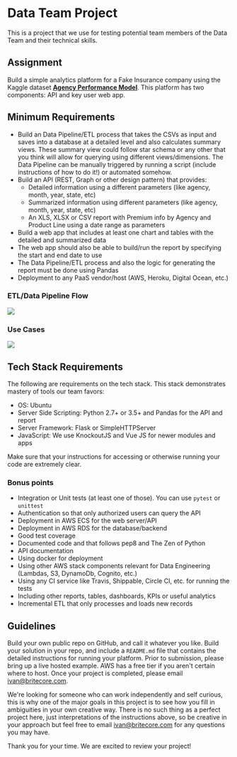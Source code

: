 Data Team Project
================================

This is a project that we use for testing potential team members of the Data Team and their technical skills.

## Assignment

Build a simple analytics platform for a Fake Insurance company using the Kaggle dataset **[Agency Performance Model](https://www.kaggle.com/moneystore/agencyperformance)**. This platform has two components: API and key user web app.

## Minimum Requirements

- Build an Data Pipeline/ETL process that takes the CSVs as input and saves into a database at a detailed level and also calculates summary views. These summary view could follow star schema or any other that you think will allow for querying using different views/dimensions. The Data Pipeline can be manually triggered by running a script (include instructions of how to do it!) or automated somehow.
- Build an API (REST, Graph or other design pattern) that provides:
  - Detailed information using a different parameters (like agency, month, year, state, etc)
  - Summarized information using different parameters (like agency, month, year, state, etc)
  - An XLS, XLSX or CSV report with Premium info by Agency and Product Line using a date range as parameters
- Build a web app that includes at least one chart and tables with the detailed and summarized data
- The web app should also be able to build/run the report by specifying the start and end date to use
- The Data Pipeline/ETL process and also the logic for generating the report must be done using Pandas
- Deployment to any PaaS vendor/host (AWS, Heroku, Digital Ocean, etc.)

### ETL/Data Pipeline Flow

![](https://raw.githubusercontent.com/IntuitiveWebSolutions/DataTeamProject/master/data_pipeline.png)

### Use Cases

![](https://raw.githubusercontent.com/IntuitiveWebSolutions/DataTeamProject/master/use_cases.png)

## Tech Stack Requirements

The following are requirements on the tech stack. This stack demonstrates mastery of tools our team favors:

- OS: Ubuntu
- Server Side Scripting: Python 2.7+ or 3.5+ and Pandas for the API and report
- Server Framework: Flask or SimpleHTTPServer
- JavaScript: We use KnockoutJS and Vue JS for newer modules and apps

Make sure that your instructions for accessing or otherwise running your code are extremely clear.

### Bonus points

- Integration or Unit tests (at least one of those). You can use `pytest` or `unittest`
- Authentication so that only authorized users can query the API
- Deployment in AWS ECS for the web server/API
- Deployment in AWS RDS for the database/backend
- Good test coverage
- Documented code and that follows pep8 and The Zen of Python
- API documentation
- Using docker for deployment
- Using other AWS stack components relevant for Data Engineering (Lambdas, S3, DynamoDb, Cognito, etc.)
- Using any CI service like Travis, Shippable, Circle CI, etc. for running the tests
- Including other reports, tables, dashboards, KPIs or useful analytics
- Incremental ETL that only processes and loads new records

## Guidelines

Build your own public repo on GitHub, and call it whatever you like. Build your solution in your repo, and include a `README.md` file that contains the detailed instructions for running your platform. Prior to submission, please bring up a live hosted example. AWS has a free tier if you aren't certain where to host. Once your project is completed, please email ivan@britecore.com.

We're looking for someone who can work independently and self curious, this is why one of the major goals in this project is to see how you fill in ambiguities in your own creative way. There is no such thing as a perfect project here, just interpretations of the instructions above, so be creative in your approach but feel free to email ivan@britecore.com for any questions you may have.

Thank you for your time. We are excited to review your project!
